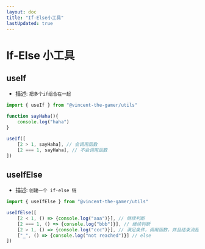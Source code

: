 ```yaml
---
layout: doc
title: "If-Else小工具"
lastUpdated: true
---
```


# If-Else 小工具

## useIf
- 描述: `把多个if组合在一起`

```ts
import { useIf } from "@vincent-the-gamer/utils"

function sayHaha(){
    console.log("haha")
}

useIf([
    [2 > 1, sayHaha], // 会调用函数
    [2 === 1, sayHaha], // 不会调用函数
])
```

## useIfElse
- 描述: `创建一个 if-else 链`

```ts
import { useIfElse } from "@vincent-the-gamer/utils"

useIfElse([
    [2 < 1, () => {console.log("aaa")}], // 继续判断
    [2 === 1, () => {console.log("bbb")}], // 继续判断
    [2 > 1, () => {console.log("ccc")}], // 满足条件，调用函数，并且结束流程
    ["_", () => {console.log("not reached")}] // else
])
```
